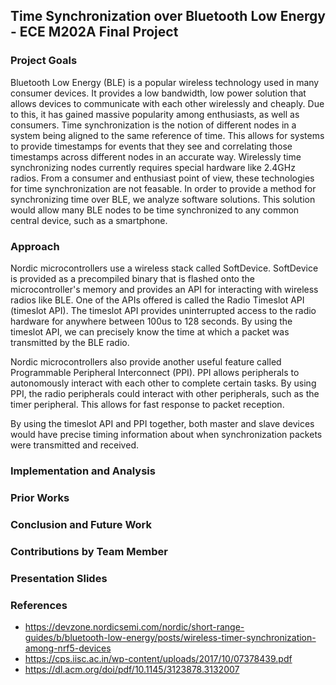 ## Time Synchronization over Bluetooth Low Energy - ECE M202A Final Project

### Project Goals

Bluetooth Low Energy (BLE) is a popular wireless technology used in many consumer devices. It provides a low bandwidth, low power solution that allows devices to communicate with each other wirelessly and cheaply. Due to this, it has gained massive popularity among enthusiasts, as well as consumers. Time synchronization is the notion of different nodes in a system being aligned to the same reference of time. This allows for systems to provide timestamps for events that they see and correlating those timestamps across different nodes in an accurate way. Wirelessly time synchronizing nodes currently requires special hardware like 2.4GHz radios. From a consumer and enthusiast point of view, these technologies for time synchronization are not feasable. In order to provide a method for synchronizing time over BLE, we analyze software solutions. This solution would allow many BLE nodes to be time synchronized to any common central device, such as a smartphone.

### Approach

Nordic microcontrollers use a wireless stack called SoftDevice. SoftDevice is provided as a precompiled binary that is flashed onto the microcontroller's memory and provides an API for interacting with wireless radios like BLE. One of the APIs offered is called the Radio Timeslot API (timeslot API). The timeslot API provides uninterrupted access to the radio hardware for anywhere between 100us to 128 seconds. By using the timeslot API, we can precisely know the time at which a packet was transmitted by the BLE radio.

Nordic microcontrollers also provide another useful feature called Programmable Peripheral Interconnect (PPI). PPI allows peripherals to autonomously interact with each other to complete certain tasks. By using PPI, the radio peripherals could interact with other peripherals, such as the timer peripheral. This allows for fast response to packet reception.

By using the timeslot API and PPI together, both master and slave devices would have precise timing information about when synchronization packets were transmitted and received.

### Implementation and Analysis

### Prior Works

### Conclusion and Future Work

### Contributions by Team Member

### Presentation Slides

### References

* https://devzone.nordicsemi.com/nordic/short-range-guides/b/bluetooth-low-energy/posts/wireless-timer-synchronization-among-nrf5-devices
* https://cps.iisc.ac.in/wp-content/uploads/2017/10/07378439.pdf
* https://dl.acm.org/doi/pdf/10.1145/3123878.3132007

